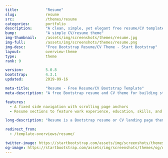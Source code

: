 ```yaml
---
title:            "Resume"
slug:             resume
src:              /themes/resume
categories:       portfolio
description:      "A clean, simple, yet elegant free resume/CV template for Bootstrap 4"
bump:             "A simple CV/resume theme"
img-thumbnail:    /assets/img/screenshots/themes/resume.jpg
img-full:         /assets/img/screenshots/themes/resume.png
img-desc:         "Free Bootstrap Resume/CV Theme - Start Bootstrap"
layout:           overview-theme
type:             theme
rank: 9

version:          5.0.8
bootstrap:        4.3.1
updated:          2019-09-16

meta-title:       "Resume - Free Resume/CV Bootstrap Template"
meta-description: "A free Bootstrap resume and CV theme for building stylish webpages. All Start Bootstrap templates are free to download and open source."

features:
  - A fixed side navigation with scrolling page anchors
  - Resume sections to feature work experience, education, skills, and more!

long-description: "Resume is a Bootstrap resume or CV landing page theme to help you beautifully create easy to use, stylish resume websites!"

redirect_from:
  - /template-overviews/resume/

twitter-image: https://startbootstrap.com/assets/img/screenshots/themes/twitter/twitter-resume.png
og-image: https://startbootstrap.com/assets/img/screenshots/themes/og/og-resume.png
---
```

